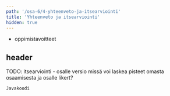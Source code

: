 ```yaml
---
path: '/osa-6/4-yhteenveto-ja-itsearviointi'
title: 'Yhteenveto ja itsearviointi'
hidden: true
---
```


<text-box variant='learningObjectives' name='Oppimistavoitteet'>

- oppimistavoitteet

</text-box>

## header

TODO: itsearviointi - osalle versio missä voi laskea pisteet omasta osaamisesta ja osalle likert?

```java
Javakoodi
```
